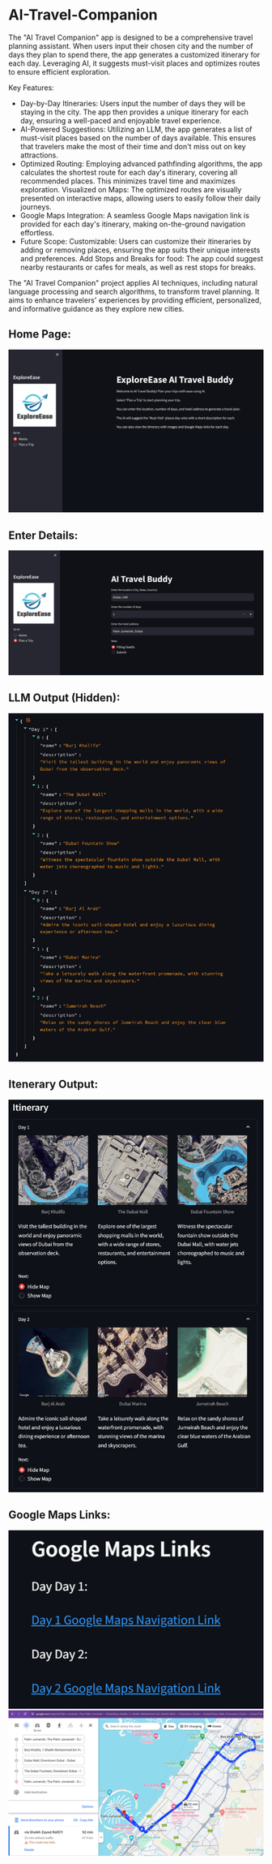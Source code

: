 # AI-Travel-Companion

The "AI Travel Companion" app is designed to be a comprehensive travel planning assistant. When users input their chosen city and the number of days they plan to spend there, the app generates a customized itinerary for each day. Leveraging AI, it suggests must-visit places and optimizes routes to ensure efficient exploration.

Key Features:

- Day-by-Day Itineraries: Users input the number of days they will be staying in the city. The app then provides a unique itinerary for each day, ensuring a well-paced and enjoyable travel experience.
- AI-Powered Suggestions: Utilizing an LLM, the app generates a list of must-visit places based on the number of days available. This ensures that travelers make the most of their time and don't miss out on key attractions.
- Optimized Routing: Employing advanced pathfinding algorithms, the app calculates the shortest route for each day's itinerary, covering all recommended places. This minimizes travel time and maximizes exploration.
Visualized on Maps: The optimized routes are visually presented on interactive maps, allowing users to easily follow their daily journeys.
- Google Maps Integration: A seamless Google Maps navigation link is provided for each day's itinerary, making on-the-ground navigation effortless.
- Future Scope:
Customizable: Users can customize their itineraries by adding or removing places, ensuring the app suits their unique interests and preferences.
Add Stops and Breaks for food: The app could suggest nearby restaurants or cafes for meals, as well as rest stops for breaks.

The "AI Travel Companion" project applies AI techniques, including natural language processing and search algorithms, to transform travel planning. It aims to enhance travelers' experiences by providing efficient, personalized, and informative guidance as they explore new cities.

## Home Page:
![](doc_imgs/home_page.png)

## Enter Details:
![](doc_imgs/enter_details_page.png)

## LLM Output (Hidden):
![](doc_imgs/llm_output.png)

## Itenerary Output:
![](doc_imgs/itenerary.png)

## Google Maps Links:
![](doc_imgs/map_links.png)
![](doc_imgs/google_maps_iten.png)
